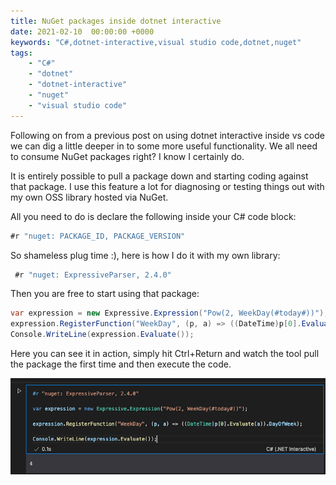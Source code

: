 ```yaml
---
title: NuGet packages inside dotnet interactive
date: 2021-02-10  00:00:00 +0000
keywords: "C#,dotnet-interactive,visual studio code,dotnet,nuget"
tags:
    - "C#"
    - "dotnet"
    - "dotnet-interactive"
    - "nuget"
    - "visual studio code"
---
```

Following on from a previous post on using dotnet interactive inside vs code we can dig a little deeper in to some more useful functionality. We all need to consume NuGet packages right? I know I certainly do. 

It is entirely possible to pull a package down and starting coding against that package. I use this feature a lot for diagnosing or testing things out with my own OSS library hosted via NuGet.

All you need to do is declare the following inside your C# code block:

```csharp
#r "nuget: PACKAGE_ID, PACKAGE_VERSION"
```

So shameless plug time :), here is how I do it with my own library:

```csharp
 #r "nuget: ExpressiveParser, 2.4.0" 
```

Then you are free to start using that package:

```csharp
var expression = new Expressive.Expression("Pow(2, WeekDay(#today#))");  
expression.RegisterFunction("WeekDay", (p, a) => ((DateTime)p[0].Evaluate(a)).DayOfWeek);  
Console.WriteLine(expression.Evaluate());  
```

Here you can see it in action, simply hit Ctrl+Return and watch the tool pull the package the first time and then execute the code.

![nuget-package-inside-dotnet-interactive.png](/images/nuget-package-inside-dotnet-interactive.png)

